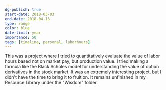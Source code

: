 ```yaml
---
dg-publish: true
start-date: 2018-03-03
end-date: 2018-04-13
type: range
color: blue
date-limit: year
importance: 50
tags: [timeline, personal, laborhours]
---
```


This was a project where I tried to quantitatively evaluate the value of labor hours based not on market pay, but production value. I tried making a formula like the Black Scholes model for understanding the value of option derivatives in the stock market. It was an extremely interesting project, but I didn't have the time to bring it to fruition. It remains unfinished in my Resource Library under the "Wisdom" folder.